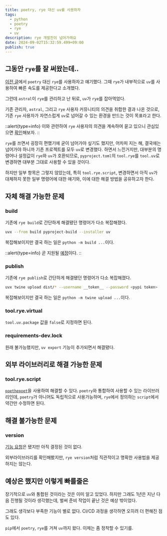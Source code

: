 ```yaml
---
title: poetry, rye 대신 uv를 사용하자
tags:
  - python
  - poetry
  - rye
  - uv
description: rye 개발진이 넘어가래요
date: 2024-09-02T15:32:59.499+09:00
publish: true
---
```


## 그동안 `rye`를 잘 써왔는데..
[이전 글](/@post/python/use_rye/)에서 `poetry` 대신 `rye`를 사용하자고 얘기했다.
그때 `rye`가 내부적으로 `uv`를 사용하여 빠른 속도를 제공한다고 소개했다.

그런데 `astral`이 `rye`를 관리하고 난 뒤로, `uv`가 `rye`를 잡아먹었다.


기존 관리자, `astral`, 그리고 `rye` 사용자 커뮤니티의 의견을 취합한 결과 나온 것으로,
기존 `rye` 사용자가 자연스럽게 `uv`로 넘어갈 수 있는 환경을 만드는 것이 목표라고 한다.

::alert{type=info}
이와 관련하여 `rye` 사용자의 의견을 계속하여 묻고 있으니 관심있으면 [확인](https://github.com/astral-sh/rye/discussions/1342)해보자.
::

`rye`를 쓰면서 굉장히 편했기에 굳이 넘어가야 싶기도 했지만,
어차피 지는 해, 결국에는 넘어가야 하니까 기존 프로젝트를 모두 `uv`로 변경했다.
하면서 느낀거지만, 대부분의 명령어나 설정값이 `rye`와 `uv`가 호환되므로,
`pyproject.toml`의 `tool.rye`를 `tool.uv`로 변경하면 대부분 그대로 사용할 수 있을 것이다.

하지만 일부 항목은 그렇지 않았는데, 특히 `tool.rye.script`,
변경하면서 아직 `uv`가 대체하지 못한 일부 명령어에 대한 얘기와, 이에 대한 해결 방법을 공유하고자 한다.


## 자체 해결 가능한 문제
### build
기존에 `rye build`로 간단하게 해결됐던 명령어가 다소 복잡해졌다.
```bash
uvx --from build pyproject-build --installer uv
```
복잡해보이지만 결국 하는 일은 `python -m build ...`이다.

::alert{type=info}
곧 지원될 [예정](https://github.com/astral-sh/uv/pull/6895)이다.
::

### publish
기존에 `rye publish`로 간단하게 해결됐던 명령어가 다소 복잡해졌다.
```bash
uvx twine upload dist/* --username __token__ --password <pypi token>
```
복잡해보이지만 결국 하는 일은 `python -m twine upload ...`이다.

### tool.rye.virtual
`tool.uv.package` 값을 `false`로 지정하면 된다.

### requirements-dev.lock
원래 불가능했지만, `uv export` 기능이 추가되면서 해결됐다.

## 외부 라이브러리로 해결 가능한 문제
### tool.rye.script
[`poethepoet`](https://poethepoet.natn.io/)을 사용하여 해결할 수 있다.
`poetry`와 통합하여 사용할 수 있는 라이브러리인데,
`poetry`가 아니어도 독립적으로 사용가능하며,
`rye`에서 정의하는 `script`에서 약간만 수정하면 된다.

## 해결 불가능한 문제
### version
[기능 요청](https://github.com/astral-sh/uv/issues/6298)은 됐지만 아직 결정된 것이 없다.

외부라이브러리를 확인해봤지만, `rye version`처럼 직관적이고 명확한 사용법을 제공하지는 않는다.

## 예상은 했지만 이렇게 빠를줄은
장기적으로 `uv`와 통합된 것이라는 것은 이미 알고 있었다.
하지만 그래도 1년은 지난 다음 진행될 것이라 생각했는데,
벌써 준비 작업이 끝난 것은 예상 밖이었다.

그래도 생각보다 부족한 기능이 별로 없다.
CI/CD 과정을 생각하면 오히려 더 편해진 점도 있다.

`pip`에서 `poetry`, `rye`를 거쳐 `uv`까지 왔다.
이제는 좀 정착할 수 있기를.
